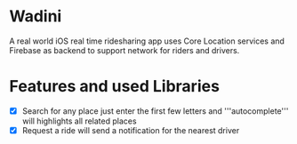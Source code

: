 # Wadini 
A real world iOS real time ridesharing app uses Core Location services and Firebase as backend 
to support network for riders and drivers.


# Features and used Libraries
- [x] Search for any place just enter the first few letters and '''autocomplete''' will highlights all related places
- [x] Request a ride will send a notification for the nearest driver
